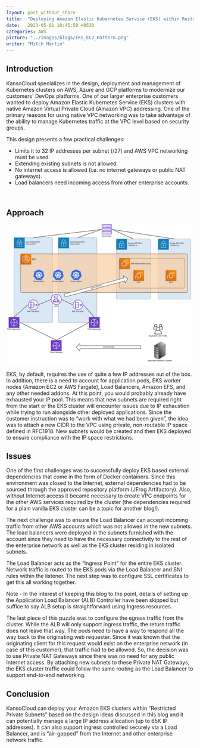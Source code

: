 ```yaml
---
layout: post_without_share
title:  "Deploying Amazon Elastic Kubernetes Service (EKS) within Restricted Private Subnets"
date:   2023-05-01 10:45:50 +0530
categories: AWS
picture: "../images/blog5/EKS_EC2_Pattern.png"
writer: "Mitch Martin"
---
```



## **Introduction**
KansoCloud specializes in the design, deployment and management of Kubernetes clusters on AWS, Azure and GCP platforms to modernize our customers' DevOps platforms. One of our larger enterprise customers wanted to deploy Amazon Elastic Kubernetes Service (EKS) clusters with native Amazon Virtual Private Cloud (Amazon VPC) addressing.  One of the primary reasons for using native VPC networking was to take advantage of the ability to manage Kubernetes traffic at the VPC level based on security groups.

This design presents a few practical challenges:       
* Limits it to 32 IP addresses per subnet (/27) and AWS VPC networking must be used.  
* Extending existing subnets is not allowed.  
* No internet access is allowed (i.e. no internet gateways or public NAT gateways).  
* Load balancers need incoming access from other enterprise accounts.  
<br>

## **Approach**


<img src="images\blog5\EKS_EC2_Pattern.png" width="100%" height="50%" alt="EKS_EC2_pattern">

EKS, by default, requires the use of quite a few IP addresses out of the box.  In addition, there is a need to account for application pods, EKS worker nodes (Amazon EC2 or AWS Fargate), Load Balancers, Amazon EFS, and any other needed addons.  At this point, you would probably already have exhausted your IP pool. This means that new subnets are required right from the start or the EKS cluster will encounter issues due to IP exhaustion while trying to run alongside other deployed applications.  Since the customer instruction was to “work with what we had been given”, the idea was to attach a new CIDR to the VPC using private, non-routable IP space defined in RFC1918.  New subnets would be created and then EKS deployed to ensure compliance with the IP space restrictions.



## **Issues**
One of the first challenges was to successfully deploy EKS based external dependencies that come in the form of Docker containers.  Since this environment was closed to the Internet, external dependencies had to be sourced through the approved repository platform (JFrog Artifactory).  Also, without Internet access it became necessary to create VPC endpoints for the other AWS services required by the cluster (the dependencies required for a plain vanilla EKS cluster can be a topic for another blog!).    

The next challenge was to ensure the Load Balancer can accept incoming traffic from other AWS accounts which was not allowed in the new subnets.  The load balancers were deployed in the subnets furnished with the account since they need to have the necessary connectivity to the rest of the enterprise network as well as the EKS cluster residing in isolated subnets.

The Load Balancer acts as the “Ingress Point” for the entire EKS cluster.  Network traffic is routed to the EKS pods via the Load Balancer and SNI rules within the listener.  The next step was to configure SSL certificates to get this all working together.  

Note - In the interest of keeping this blog to the point, details of setting up the Application Load Balancer (ALB) Controller have been skipped but suffice to say ALB setup is straightforward using Ingress resources.  

The last piece of this puzzle was to configure the egress traffic from the cluster.  While the ALB will only support ingress traffic, the return traffic does not leave that way.  The pods need to have a way to  respond all the way back to the originating web requester.  Since it was known that the originating client for this request would exist on the enterprise network (in case of this customer), that traffic had to be allowed.  So, the decision was to  use Private NAT Gateways since there was no need for any public Internet access.  By attaching new subnets to these Private NAT Gateways, the EKS cluster traffic could follow the same routing as the Load Balancer to support end-to-end networking.


## **Conclusion**
KansoCloud can deploy your Amazon EKS clusters within “Restricted Private Subnets” based on the design ideas discussed in this blog and it can potentially manage a large IP address allocation (up to 65K IP addresses). It can also support ingress controlled securely via a Load Balancer, and is “air-gapped” from the Internet and other enterprise network traffic.

